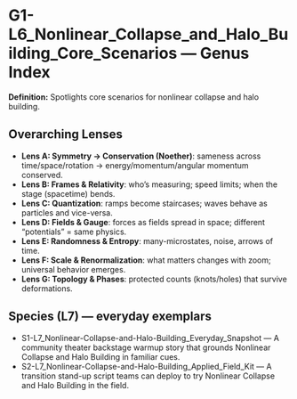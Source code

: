 # G1-L6_Nonlinear_Collapse_and_Halo_Building_Core_Scenarios — Genus Index
**Definition:** Spotlights core scenarios for nonlinear collapse and halo building.

## Overarching Lenses

- **Lens A: Symmetry -> Conservation (Noether)**: sameness across time/space/rotation → energy/momentum/angular momentum conserved.
- **Lens B: Frames & Relativity**: who’s measuring; speed limits; when the stage (spacetime) bends.
- **Lens C: Quantization**: ramps become staircases; waves behave as particles and vice-versa.
- **Lens D: Fields & Gauge**: forces as fields spread in space; different “potentials” = same physics.
- **Lens E: Randomness & Entropy**: many-microstates, noise, arrows of time.
- **Lens F: Scale & Renormalization**: what matters changes with zoom; universal behavior emerges.
- **Lens G: Topology & Phases**: protected counts (knots/holes) that survive deformations.

## Species (L7) — everyday exemplars
- S1-L7_Nonlinear-Collapse-and-Halo-Building_Everyday_Snapshot — A community theater backstage warmup story that grounds Nonlinear Collapse and Halo Building in familiar cues.
- S2-L7_Nonlinear-Collapse-and-Halo-Building_Applied_Field_Kit — A transition stand-up script teams can deploy to try Nonlinear Collapse and Halo Building in the field.
